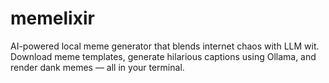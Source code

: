# memelixir
AI-powered local meme generator that blends internet chaos with LLM wit. Download meme templates, generate hilarious captions using Ollama, and render dank memes — all in your terminal.
